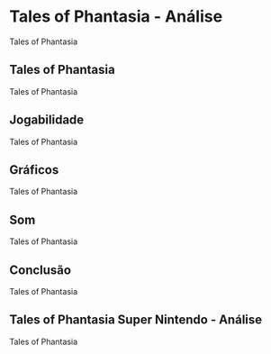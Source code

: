 ---
---

# Tales of Phantasia - Análise

Tales of Phantasia

## Tales of Phantasia

Tales of Phantasia

## Jogabilidade

Tales of Phantasia

## Gráficos

Tales of Phantasia

## Som

Tales of Phantasia

## Conclusão

Tales of Phantasia

## Tales of Phantasia Super Nintendo - Análise

Tales of Phantasia
